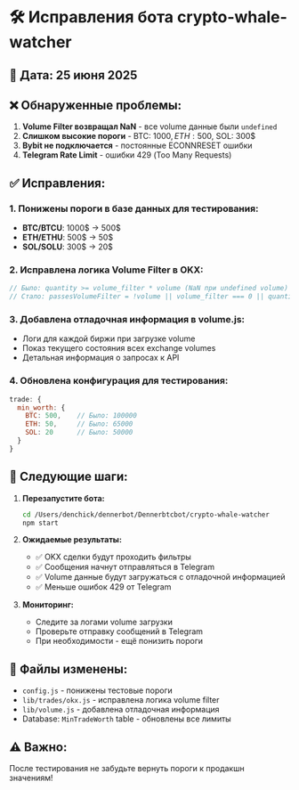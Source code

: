 # 🛠️ Исправления бота crypto-whale-watcher

## 📅 Дата: 25 июня 2025

## ❌ **Обнаруженные проблемы:**

1. **Volume Filter возвращал NaN** - все volume данные были `undefined`
2. **Слишком высокие пороги** - BTC: 1000$, ETH: 500$, SOL: 300$
3. **Bybit не подключается** - постоянные ECONNRESET ошибки
4. **Telegram Rate Limit** - ошибки 429 (Too Many Requests)

## ✅ **Исправления:**

### 1. Понижены пороги в базе данных для тестирования:
- **BTC/BTCU**: 1000$ → 500$
- **ETH/ETHU**: 500$ → 50$  
- **SOL/SOLU**: 300$ → 20$

### 2. Исправлена логика Volume Filter в OKX:
```javascript
// Было: quantity >= volume_filter * volume (NaN при undefined volume)
// Стало: passesVolumeFilter = !volume || volume_filter === 0 || quantity >= (volume_filter * volume)
```

### 3. Добавлена отладочная информация в volume.js:
- Логи для каждой биржи при загрузке volume
- Показ текущего состояния всех exchange volumes
- Детальная информация о запросах к API

### 4. Обновлена конфигурация для тестирования:
```javascript
trade: {
  min_worth: {
    BTC: 500,    // Было: 100000
    ETH: 50,     // Было: 65000  
    SOL: 20      // Было: 50000
  }
}
```

## 🚀 **Следующие шаги:**

1. **Перезапустите бота:**
   ```bash
   cd /Users/denchick/dennerbot/Dennerbtcbot/crypto-whale-watcher
   npm start
   ```

2. **Ожидаемые результаты:**
   - ✅ OKX сделки будут проходить фильтры
   - ✅ Сообщения начнут отправляться в Telegram
   - ✅ Volume данные будут загружаться с отладочной информацией
   - ✅ Меньше ошибок 429 от Telegram

3. **Мониторинг:**
   - Следите за логами volume загрузки
   - Проверьте отправку сообщений в Telegram
   - При необходимости - ещё понизить пороги

## 📝 **Файлы изменены:**
- `config.js` - понижены тестовые пороги
- `lib/trades/okx.js` - исправлена логика volume filter
- `lib/volume.js` - добавлена отладочная информация
- Database: `MinTradeWorth` table - обновлены все лимиты

## ⚠️ **Важно:**
После тестирования не забудьте вернуть пороги к продакшн значениям!

